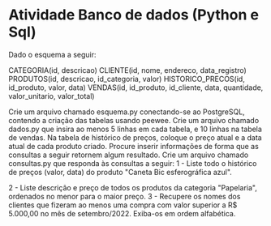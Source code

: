 # Atividade Banco de dados (Python e Sql)

Dado o esquema a seguir:

CATEGORIA(id, descricao)
CLIENTE(id, nome, endereco, data_registro)
PRODUTOS(id, descricao, id_categoria, valor)
HISTORICO_PRECOS(id, id_produto, valor, data)
VENDAS(id, id_produto, id_cliente, data, quantidade, valor_unitario, valor_total)

Crie um arquivo chamado esquema.py conectando-se ao PostgreSQL, contendo a criação das tabelas usando peewee.
Crie um arquivo chamado dados.py que insira ao menos 5 linhas em cada tabela, e 10 linhas na tabela de vendas. Na tabela de histórico de preços, coloque o preço atual e a data atual de cada produto criado. Procure inserir informações de forma que as consultas a seguir retornem algum resultado.
Crie um arquivo chamado consultas.py que responda às consultas a seguir:
1 - Liste todo o histórico de preços (valor, data) do produto "Caneta Bic esferográfica azul".

2 - Liste descrição e preço de todos os produtos da categoria "Papelaria", ordenados no menor para o maior preço.
3 - Recupere os nomes dos clientes que fizeram ao menos uma compra com valor superior a R$ 5.000,00 no mês de setembro/2022. Exiba-os em ordem alfabética.
